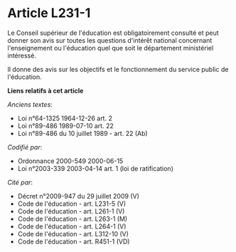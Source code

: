 # Article L231-1

Le Conseil supérieur de l'éducation est obligatoirement consulté et peut donner son avis sur toutes les questions d'intérêt
national concernant l'enseignement ou l'éducation quel que soit le département ministériel intéressé.

Il donne des avis sur les objectifs et le fonctionnement du service public de l'éducation.

**Liens relatifs à cet article**

_Anciens textes_:

  - Loi n°64-1325 1964-12-26 art. 2
  - Loi n°89-486 1989-07-10 art. 22
  - Loi n°89-486 du 10 juillet 1989 - art. 22 (Ab)

_Codifié par_:

  - Ordonnance 2000-549 2000-06-15
  - Loi n°2003-339 2003-04-14 art. 1 (loi de ratification)

_Cité par_:

  - Décret n°2009-947 du 29 juillet 2009 (V)
  - Code de l'éducation - art. L231-5 (V)
  - Code de l'éducation - art. L261-1 (V)
  - Code de l'éducation - art. L263-1 (M)
  - Code de l'éducation - art. L264-1 (V)
  - Code de l'éducation - art. L312-10 (V)
  - Code de l'éducation - art. R451-1 (VD)
